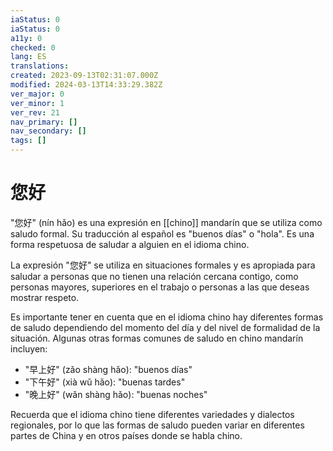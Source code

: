 ```yaml
---
iaStatus: 0
iaStatus: 0
a11y: 0
checked: 0
lang: ES
translations: 
created: 2023-09-13T02:31:07.000Z
modified: 2024-03-13T14:33:29.382Z
ver_major: 0
ver_minor: 1
ver_rev: 21
nav_primary: []
nav_secondary: []
tags: []
---
```

# 您好

"您好" (nín hǎo) es una expresión en [[chino]] mandarín que se utiliza como saludo formal. Su traducción al español es "buenos días" o "hola". Es una forma respetuosa de saludar a alguien en el idioma chino.

La expresión "您好" se utiliza en situaciones formales y es apropiada para saludar a personas que no tienen una relación cercana contigo, como personas mayores, superiores en el trabajo o personas a las que deseas mostrar respeto.

Es importante tener en cuenta que en el idioma chino hay diferentes formas de saludo dependiendo del momento del día y del nivel de formalidad de la situación. Algunas otras formas comunes de saludo en chino mandarín incluyen:

- "早上好" (zǎo shàng hǎo): "buenos días"
- "下午好" (xià wǔ hǎo): "buenas tardes"
- "晚上好" (wǎn shàng hǎo): "buenas noches"

Recuerda que el idioma chino tiene diferentes variedades y dialectos regionales, por lo que las formas de saludo pueden variar en diferentes partes de China y en otros países donde se habla chino.